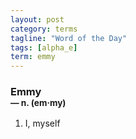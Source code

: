```yaml
---
layout: post
category: terms
tagline: "Word of the Day"
tags: [alpha_e]
term: emmy
---
```


<h3>Emmy<br/> <small>&mdash; n. (em<span>&middot;</span>my)</small></h3>
<p><ol><li>I, myself</li>
</ol></p>
